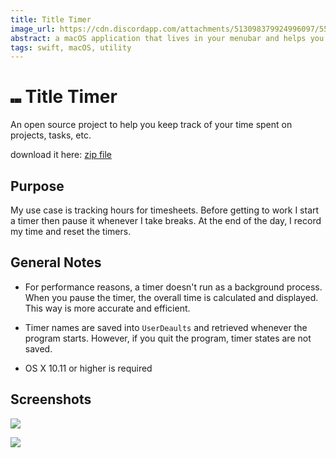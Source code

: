 ```yaml
---
title: Title Timer
image_url: https://cdn.discordapp.com/attachments/513098379924996097/554205229021921290/Screen_Shot_2019-03-10_at_3.32.37_AM.png
abstract: a macOS application that lives in your menubar and helps you track time
tags: swift, macOS, utility
---
```


# ⑉ Title Timer

An open source project to help you keep track of your time spent on projects, tasks, etc.

download it here: [zip file](https://github.com/johngarrett/Title-Timer/releases/)

## Purpose

My use case is tracking hours for timesheets. Before getting to work I start a timer then pause it whenever I take breaks. At the end of the day, I record my time and reset the timers.

## General Notes

- For performance reasons, a timer doesn't run as a background process. When you pause the timer, the overall time is calculated and displayed. This way is more accurate and efficient.

- Timer names are saved into `UserDeaults` and retrieved whenever the program starts. However, if you quit the program, timer states are not saved.

- OS X 10.11 or higher is required

## Screenshots

![](https://cdn.discordapp.com/attachments/513098379924996097/554205229021921290/Screen_Shot_2019-03-10_at_3.32.37_AM.png)

![](https://cdn.discordapp.com/attachments/513098379924996097/554207725471662091/Screen_Shot_2019-03-10_at_3.43.28_AM.png)

